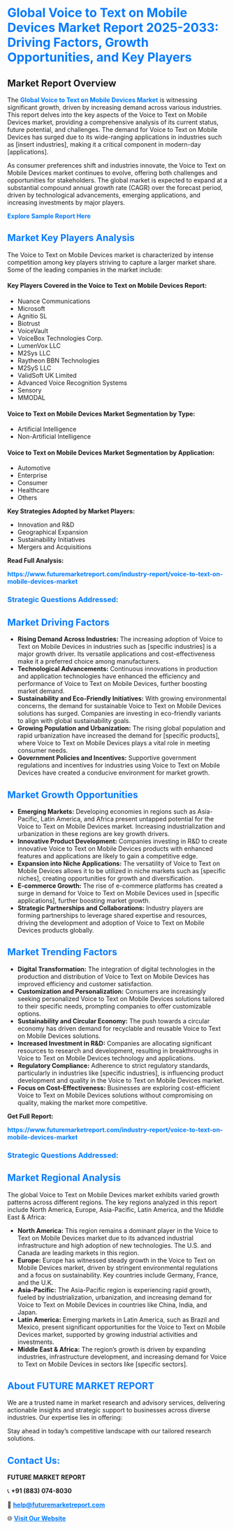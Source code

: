 <h1 style="color: #007BFF;">Global Voice to Text on Mobile Devices Market Report 2025-2033: Driving Factors, Growth Opportunities, and Key Players</h1>

<section id="overview">
<h2>Market Report Overview</h2>
<p>The <a href="https://www.futuremarketreport.com/industry-report/voice-to-text-on-mobile-devices-market" style="color: #007BFF; text-decoration: none;"><strong>Global Voice to Text on Mobile Devices Market</strong></a> is witnessing significant growth, driven by increasing demand across various industries. This report delves into the key aspects of the Voice to Text on Mobile Devices market, providing a comprehensive analysis of its current status, future potential, and challenges. The demand for Voice to Text on Mobile Devices has surged due to its wide-ranging applications in industries such as [insert industries], making it a critical component in modern-day [applications].</p>
<p>As consumer preferences shift and industries innovate, the Voice to Text on Mobile Devices market continues to evolve, offering both challenges and opportunities for stakeholders. The global market is expected to expand at a substantial compound annual growth rate (CAGR) over the forecast period, driven by technological advancements, emerging applications, and increasing investments by major players.</p>
</section>

<section id="overview">
<p><a href="https://www.futuremarketreport.com/request-sample/reportId=60604" style="color: #007BFF; text-decoration: none;"><strong>Explore Sample Report Here</strong></a></p>
</section>

<section id="key-players">
<h2 style="color: #007BFF;">Market Key Players Analysis</h2>
<p>The Voice to Text on Mobile Devices market is characterized by intense competition among key players striving to capture a larger market share. Some of the leading companies in the market include:</p>
<h4>Key Players Covered in the Voice to Text on Mobile Devices Report:</h4>
<ul><li>Nuance Communications</li><li>Microsoft</li><li>Agnitio SL</li><li>Biotrust</li><li>VoiceVault</li><li>VoiceBox Technologies Corp.</li><li>LumenVox LLC</li><li>M2Sys LLC</li><li>Raytheon BBN Technologies</li><li>M2SyS LLC</li><li>ValidSoft UK Limited</li><li>Advanced Voice Recognition Systems</li><li>Sensory</li><li>MMODAL</li></ul>
<h4>Voice to Text on Mobile Devices Market Segmentation by Type:</h4>
<ul><li>Artificial Intelligence</li><li>Non-Artificial Intelligence</li></ul>

<h4>Voice to Text on Mobile Devices Market Segmentation by Application:</h4>
<ul><li>Automotive</li><li>Enterprise</li><li>Consumer</li><li>Healthcare</li><li>Others</li></ul>
<p><strong>Key Strategies Adopted by Market Players:</strong></p>
<ul>
<li>Innovation and R&D</li>
<li>Geographical Expansion</li>
<li>Sustainability Initiatives</li>
<li>Mergers and Acquisitions</li>
</ul>
</section>

<section>
<p><strong>Read Full Analysis: </strong></p><a href="https://www.futuremarketreport.com/industry-report/voice-to-text-on-mobile-devices-market" style="color: #007BFF; text-decoration: none;"><strong>https://www.futuremarketreport.com/industry-report/voice-to-text-on-mobile-devices-market</strong></a>
<h3 style="color: #007BFF;">Strategic Questions Addressed:</h3>
</section>

<section id="driving-factors">
<h2 style="color: #007BFF;">Market Driving Factors</h2>
<ul>
<li><strong>Rising Demand Across Industries:</strong> The increasing adoption of Voice to Text on Mobile Devices in industries such as [specific industries] is a major growth driver. Its versatile applications and cost-effectiveness make it a preferred choice among manufacturers.</li>
<li><strong>Technological Advancements:</strong> Continuous innovations in production and application technologies have enhanced the efficiency and performance of Voice to Text on Mobile Devices, further boosting market demand.</li>
<li><strong>Sustainability and Eco-Friendly Initiatives:</strong> With growing environmental concerns, the demand for sustainable Voice to Text on Mobile Devices solutions has surged. Companies are investing in eco-friendly variants to align with global sustainability goals.</li>
<li><strong>Growing Population and Urbanization:</strong> The rising global population and rapid urbanization have increased the demand for [specific products], where Voice to Text on Mobile Devices plays a vital role in meeting consumer needs.</li>
<li><strong>Government Policies and Incentives:</strong> Supportive government regulations and incentives for industries using Voice to Text on Mobile Devices have created a conducive environment for market growth.</li>
</ul>
</section>

<section id="growth-opportunities">
<h2 style="color: #007BFF;">Market Growth Opportunities</h2>
<ul>
<li><strong>Emerging Markets:</strong> Developing economies in regions such as Asia-Pacific, Latin America, and Africa present untapped potential for the Voice to Text on Mobile Devices market. Increasing industrialization and urbanization in these regions are key growth drivers.</li>
<li><strong>Innovative Product Development:</strong> Companies investing in R&D to create innovative Voice to Text on Mobile Devices products with enhanced features and applications are likely to gain a competitive edge.</li>
<li><strong>Expansion into Niche Applications:</strong> The versatility of Voice to Text on Mobile Devices allows it to be utilized in niche markets such as [specific niches], creating opportunities for growth and diversification.</li>
<li><strong>E-commerce Growth:</strong> The rise of e-commerce platforms has created a surge in demand for Voice to Text on Mobile Devices used in [specific applications], further boosting market growth.</li>
<li><strong>Strategic Partnerships and Collaborations:</strong> Industry players are forming partnerships to leverage shared expertise and resources, driving the development and adoption of Voice to Text on Mobile Devices products globally.</li>
</ul>
</section>

<section id="trending-factors">
<h2 style="color: #007BFF;">Market Trending Factors</h2>
<ul>
<li><strong>Digital Transformation:</strong> The integration of digital technologies in the production and distribution of Voice to Text on Mobile Devices has improved efficiency and customer satisfaction.</li>
<li><strong>Customization and Personalization:</strong> Consumers are increasingly seeking personalized Voice to Text on Mobile Devices solutions tailored to their specific needs, prompting companies to offer customizable options.</li>
<li><strong>Sustainability and Circular Economy:</strong> The push towards a circular economy has driven demand for recyclable and reusable Voice to Text on Mobile Devices solutions.</li>
<li><strong>Increased Investment in R&D:</strong> Companies are allocating significant resources to research and development, resulting in breakthroughs in Voice to Text on Mobile Devices technology and applications.</li>
<li><strong>Regulatory Compliance:</strong> Adherence to strict regulatory standards, particularly in industries like [specific industries], is influencing product development and quality in the Voice to Text on Mobile Devices market.</li>
<li><strong>Focus on Cost-Effectiveness:</strong> Businesses are exploring cost-efficient Voice to Text on Mobile Devices solutions without compromising on quality, making the market more competitive.</li>
</ul>
</section>

<section>
<p><strong>Get Full Report: </strong></p><a href="https://www.futuremarketreport.com/industry-report/voice-to-text-on-mobile-devices-market" style="color: #007BFF; text-decoration: none;"><strong>https://www.futuremarketreport.com/industry-report/voice-to-text-on-mobile-devices-market</strong></a>
<h3 style="color: #007BFF;">Strategic Questions Addressed:</h3>
</section>


<section id="regional-analysis">
<h2 style="color: #007BFF;">Market Regional Analysis</h2>
<p>The global Voice to Text on Mobile Devices market exhibits varied growth patterns across different regions. The key regions analyzed in this report include North America, Europe, Asia-Pacific, Latin America, and the Middle East & Africa:</p>
<ul>
<li><strong>North America:</strong> This region remains a dominant player in the Voice to Text on Mobile Devices market due to its advanced industrial infrastructure and high adoption of new technologies. The U.S. and Canada are leading markets in this region.</li>
<li><strong>Europe:</strong> Europe has witnessed steady growth in the Voice to Text on Mobile Devices market, driven by stringent environmental regulations and a focus on sustainability. Key countries include Germany, France, and the U.K.</li>
<li><strong>Asia-Pacific:</strong> The Asia-Pacific region is experiencing rapid growth, fueled by industrialization, urbanization, and increasing demand for Voice to Text on Mobile Devices in countries like China, India, and Japan.</li>
<li><strong>Latin America:</strong> Emerging markets in Latin America, such as Brazil and Mexico, present significant opportunities for the Voice to Text on Mobile Devices market, supported by growing industrial activities and investments.</li>
<li><strong>Middle East & Africa:</strong> The region’s growth is driven by expanding industries, infrastructure development, and increasing demand for Voice to Text on Mobile Devices in sectors like [specific sectors].</li>
</ul>
</section>

<footer>
<h2 style="color: #007BFF;">About FUTURE MARKET REPORT</h2>
<p>We are a trusted name in market research and advisory services, delivering actionable insights and strategic support to businesses across diverse industries. Our expertise lies in offering:</p>

<p>Stay ahead in today’s competitive landscape with our tailored research solutions.</p>

<h2 style="color: #007BFF;">Contact Us:</h2>
<p><strong>FUTURE MARKET REPORT</strong></p>
<p>📞 <strong>+91 (883) 074-8030</strong></p>
<p>📧 <strong><a href="mailto:help@futuremarketreport.com" style="color: #007BFF;">help@futuremarketreport.com</a></strong></p>
<p>🌐 <strong><a href="https://www.futuremarketreport.com/" style="color: #007BFF;">Visit Our Website</a></strong></p>
</footer>